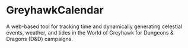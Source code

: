 # GreyhawkCalendar
A web-based tool for tracking time and dynamically generating celestial events, weather, and tides in the World of Greyhawk for Dungeons &amp; Dragons (D&amp;D) campaigns.
